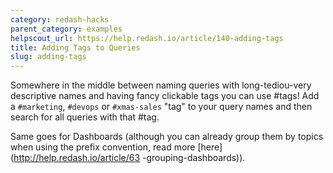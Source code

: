 ```yaml
---
category: redash-hacks
parent_category: examples
helpscout_url: https://help.redash.io/article/140-adding-tags
title: Adding Tags to Queries
slug: adding-tags
---
```

Somewhere in the middle between naming queries with long-tediou-very
descriptive names and having fancy clickable tags you can use #tags! Add a
`#marketing`, `#devops` or `#xmas-sales` "tag" to your query names and then
search for all queries with that #tag.

Same goes for Dashboards (although you can already group them by topics when
using the prefix convention, read more [here](http://help.redash.io/article/63
-grouping-dashboards)).

